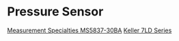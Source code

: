 # Pressure Sensor

[Measurement Specialties MS5837-30BA](https://www.te.com/commerce/DocumentDelivery/DDEController?Action=showdoc&DocId=Data+Sheet%7FMS5837-30BA%7FB1%7Fpdf%7FEnglish%7FENG_DS_MS5837-30BA_B1.pdf%7FCAT-BLPS0017)
[Keller 7LD Series](https://download.keller-druck.com/api/download/2LfcGMzMbeHdjFbyUd5DWA/en/latest)
